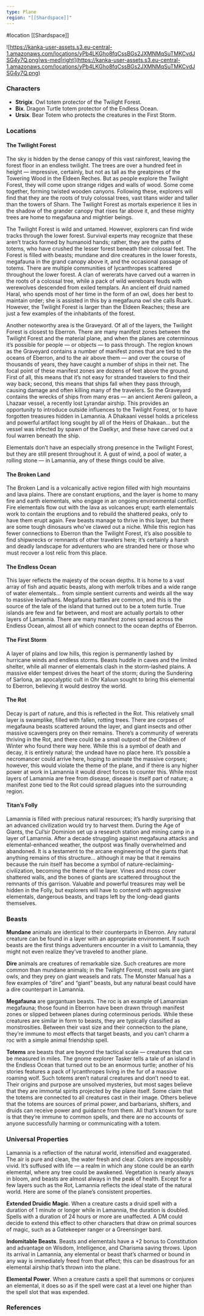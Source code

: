 ```yaml
---
type: Plane
region: "[[Shardspace]]"
---
```

 #location [[Shardspace]]

![https://kanka-user-assets.s3.eu-central-1.amazonaws.com/locations/yPb4LKGho8fqCssBGs2JXMNMqSuTMKCvdJSG4y7Q.png|ws-med|right](https://kanka-user-assets.s3.eu-central-1.amazonaws.com/locations/yPb4LKGho8fqCssBGs2JXMNMqSuTMKCvdJSG4y7Q.png)

### Characters

* **Strigix**. Owl totem protector of the Twilight Forest.
* **Bix**. Dragon Turtle totem protector of the Endless Ocean.
* **Ursix**. Bear Totem who protects the creatures in the First Storm.

### **Locations**

#### The Twilight Forest
The sky is hidden by the dense canopy of this vast rainforest, leaving the forest floor in an endless twilight. The trees are over a hundred feet in height — impressive, certainly, but not as tall as the greatpines of the Towering Wood in the Eldeen Reches. But as people explore the Twilight Forest, they will come upon strange ridges and walls of wood. Some come together, forming twisted wooden canyons. Following these, explorers will find that they are the roots of truly colossal trees, vast titans wider and taller than the towers of Sharn. The Twilight Forest as mortals experience it lies in the shadow of the grander canopy that rises far above it, and these mighty trees are home to megafauna and mightier beings.

The Twilight Forest is wild and untamed. However, explorers can find wide tracks through the lower forest. Survival experts may recognize that these aren’t tracks formed by humanoid hands; rather, they are the paths of totems, who have crushed the lesser forest beneath their colossal feet. The Forest is filled with beasts; mundane and dire creatures in the lower forests, megafauna in the grand canopy above it, and the occasional passage of totems. There are multiple communities of lycanthropes scattered throughout the lower forest. A clan of wererats have carved out a warren in the roots of a colossal tree, while a pack of wild wereboars feuds with werewolves descended from exiled templars. An ancient elf druid named Haral, who spends most of her time in the form of an owl, does her best to maintain order; she is assisted in this by a megafauna owl she calls Ruark. However, the Twilight Forest is larger than the Eldeen Reaches; these are just a few examples of the inhabitants of the forest.

Another noteworthy area is the Graveyard. Of all of the layers, the Twilight Forest is closest to Eberron. There are many manifest zones between the Twilight Forest and the material plane, and when the planes are coterminous it’s possible for people — or objects — to pass through. The region known as the Graveyard contains a number of manifest zones that are tied to the oceans of Eberron, and to the air above them — and over the course of thousands of years, they have caught a number of ships in their net. The focal point of these manifest zones are dozens of feet above the ground. First of all, this means that it’s not easy for stranded travelers to find their way back; second, this means that ships fall when they pass through, causing damage and often killing many of the travelers. So the Graveyard contains the wrecks of ships from many eras — an ancient Aereni galleon, a Lhazaar vessel, a recently lost Lyrandar airship. This provides an opportunity to introduce outside influences to the Twilight Forest, or to have forgotten treasures hidden in Lamannia. A Dhakaani vessel holds a priceless and powerful artifact long sought by all of the Heirs of Dhakaan… but the vessel was infected by spawn of the Daelkyr, and these have carved out a foul warren beneath the ship.

Elementals don’t have an especially strong presence in the Twilight Forest, but they are still present throughout it. A gust of wind, a pool of water, a rolling stone — in Lamannia, any of these things could be alive.

#### The Broken Land
The Broken Land is a volcanically active region filled with high mountains and lava plains. There are constant eruptions, and the layer is home to many fire and earth elementals, who engage in an ongoing environmental conflict. Fire elementals flow out with the lava as volcanoes erupt; earth elementals work to contain the eruptions and to rebuild the shattered peaks, only to have them erupt again. Few beasts manage to thrive in this layer, but there are some tough dinosaurs who’ve clawed out a niche. While this region has fewer connections to Eberron than the Twilight Forest, it’s also possible to find shipwrecks or remnants of other travelers here; it’s certainly a harsh and deadly landscape for adventurers who are stranded here or those who must recover a lost relic from this place.

#### The Endless Ocean
This layer reflects the majesty of the ocean depths. It is home to a vast array of fish and aquatic beasts, along with merfolk tribes and a wide range of water elementals… from simple sentient currents and weirds all the way to massive leviathans. Megafauna battles are common, and this is the source of the tale of the island that turned out to be a totem turtle. True islands are few and far between, and most are actually portals to other layers of Lamannia. There are many manifest zones spread across the Endless Ocean, almost all of which connect to the ocean depths of Eberron.

#### The First Storm
A layer of plains and low hills, this region is permanently lashed by hurricane winds and endless storms. Beasts huddle in caves and the limited shelter, while all manner of elementals clash in the storm-lashed plains. A massive elder tempest drives the heart of the storm; during the Sundering of Sarlona, an apocalyptic cult in Ohr Kaluun sought to bring this elemental to Eberron, believing it would destroy the world.

#### The Rot
Decay is part of nature, and this is reflected in the Rot. This relatively small layer is swamplike, filled with fallen, rotting trees. There are corpses of megafauna beasts scattered around the layer, and giant insects and other massive scavengers prey on their remains. There’s a community of wererats thriving in the Rot, and there could be a small outpost of the Children of Winter who found there way here. While this is a symbol of death and decay, it is entirely natural; the undead have no place here. It’s possible a necromancer could arrive here, hoping to animate the massive corpses; however, this would violate the theme of the plane, and if there is any higher power at work in Lamannia it would direct forces to counter this. While most layers of Lamannia are free from disease, disease is itself part of nature; a manifest zone tied to the Rot could spread plagues into the surrounding region.

#### Titan’s Folly
Lamannia is filled with precious natural resources; it’s hardly surprising that an advanced civilization would try to harvest them. During the Age of Giants, the Cul’sir Dominion set up a research station and mining camp in a layer of Lamannia. After a decade struggling against megafauna attacks and elemental-enhanced weather, the outpost was finally overwhelmed and abandoned. It is a testament to the arcane engineering of the giants that anything remains of this structure… although it may be that it remains because the ruin itself has become a symbol of nature-reclaiming-civilization, becoming the theme of the layer. Vines and moss cover shattered walls, and the bones of giants are scattered throughout the remnants of this garrison. Valuable and powerful treasures may well be hidden in the Folly, but explorers will have to contend with aggressive elementals, dangerous beasts, and traps left by the long-dead giants themselves.

### Beasts

**Mundane** animals are identical to their counterparts in Eberron. Any natural creature can be found in a layer with an appropriate environment. If such beasts are the first things adventurers encounter in a visit to Lamannia, they might not even realize they’ve traveled to another plane.

**Dire** animals are creatures of remarkable size. Such creatures are more common than mundane animals; in the Twilight Forest, most owls are giant owls, and they prey on giant weasels and rats. The Monster Manual has a few examples of “dire” and “giant” beasts, but any natural beast could have a dire counterpart in Lamannia.

**Megafauna** are gargantuan beasts. The roc is an example of Lamannian megafauna; those found in Eberron have been drawn through manifest zones or slipped between planes during coterminous periods. While these creatures are similar in form to beasts, they are typically classified as monstrosities. Between their vast size and their connection to the plane, they’re immune to most effects that target beasts, and you can’t charm a roc with a simple animal friendship spell.

**Totems** are beasts that are beyond the tactical scale — creatures that can be measured in miles. The gnome explorer Tasker tells a tale of an island in the Endless Ocean that turned out to be an enormous turtle; another of his stories features a pack of lycanthropes living in the fur of a massive roaming wolf. Such totems aren’t natural creatures and don’t need to eat. Their origins and purpose are unsolved mysteries, but most sages believe that they are immortal spirits projected by the plane itself. Some claim that the totems are connected to all creatures cast in their image. Others believe that the totems are sources of primal power, and barbarians, shifters, and druids can receive power and guidance from them. All that’s known for sure is that they’re immune to common spells, and there are no accounts of anyone successfully harming or communicating with a totem.

### Universal Properties

Lamannia is a reflection of the natural world, intensified and exaggerated. The air is pure and clean, the water fresh and clear. Colors are impossibly vivid. It’s suffused with life — a realm in which any stone could be an earth elemental, where any tree could be awakened. Vegetation is nearly always in bloom, and beasts are almost always in the peak of health. Except for a few layers such as the Rot, Lamannia reflects the ideal state of the natural world. Here are some of the plane’s consistent properties.

**Extended Druidic Magic**. When a creature casts a druid spell with a duration of 1 minute or longer while in Lamannia, the duration is doubled. Spells with a duration of 24 hours or more are unaffected. A DM could decide to extend this effect to other characters that draw on primal sources of magic, such as a Gatekeeper ranger or a Greensinger bard.

**Indomitable Beasts**. Beasts and elementals have a +2 bonus to Constitution and advantage on Wisdom, Intelligence, and Charisma saving throws. Upon its arrival in Lamannia, any elemental or beast that’s charmed or bound in any way is immediately freed from that effect; this can be disastrous for an elemental airship that’s thrown into the plane.

**Elemental Power**. When a creature casts a spell that summons or conjures an elemental, it does so as if the spell were cast at a level one higher than the spell slot that was expended.

### References
